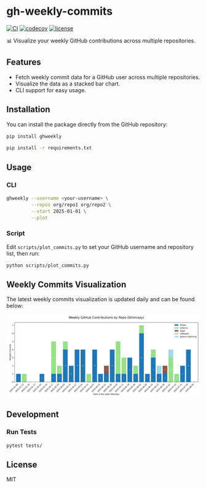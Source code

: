 # gh-weekly-commits

[![CI](https://github.com/bhimrazy/gh-weekly-commits/actions/workflows/ci.yml/badge.svg)](https://github.com/bhimrazy/gh-weekly-commits/actions/workflows/ci.yml)
[![codecov](https://codecov.io/gh/bhimrazy/gh-weekly-commits/graph/badge.svg)](https://codecov.io/gh/bhimrazy/gh-weekly-commits)
[![license](https://img.shields.io/badge/License-MIT-blue.svg)](https://github.com/bhimrazy/gh-weekly-commits/blob/main/LICENSE)

📊 Visualize your weekly GitHub contributions across multiple repositories.

## Features
- Fetch weekly commit data for a GitHub user across multiple repositories.
- Visualize the data as a stacked bar chart.
- CLI support for easy usage.

## Installation

You can install the package directly from the GitHub repository:

```bash
pip install ghweekly
```

```bash
pip install -r requirements.txt
```

## Usage

### CLI

```bash
ghweekly --username <your-username> \
         --repos org/repo1 org/repo2 \
         --start 2025-01-01 \
         --plot
```

### Script

Edit `scripts/plot_commits.py` to set your GitHub username and repository list, then run:

```bash
python scripts/plot_commits.py
```

## Weekly Commits Visualization

The latest weekly commits visualization is updated daily and can be found below:

![Weekly Commits](https://raw.githubusercontent.com/bhimrazy/gh-weekly-commits/refs/heads/main/weekly_commits.png)

## Development

### Run Tests

```bash
pytest tests/
```

## License

MIT
